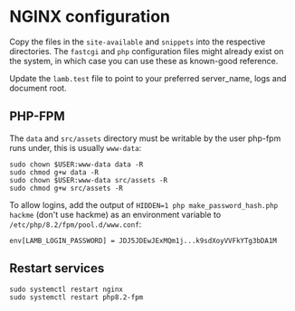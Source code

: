 # NGINX configuration

Copy the files in the `site-available` and `snippets` into the respective directories. The `fastcgi`  and `php`
configuration files might already exist on the system, in which case you can use these as known-good reference.

Update the `lamb.test` file to point to your preferred server_name, logs and document root.

## PHP-FPM

The `data` and `src/assets` directory must be writable by the user php-fpm runs under, this is usually `www-data`:

```shell
sudo chown $USER:www-data data -R
sudo chmod g+w data -R
sudo chown $USER:www-data src/assets -R
sudo chmod g+w src/assets -R
```

To allow logins, add the output of `HIDDEN=1 php make_password_hash.php hackme` (don't use hackme) as an
environment variable
to `/etc/php/8.2/fpm/pool.d/www.conf`:

```text
env[LAMB_LOGIN_PASSWORD] = JDJ5JDEwJExMQm1j...k9sdXoyVVFkYTg3bDA1M
```

## Restart services

```shell
sudo systemctl restart nginx
sudo systemctl restart php8.2-fpm
```
